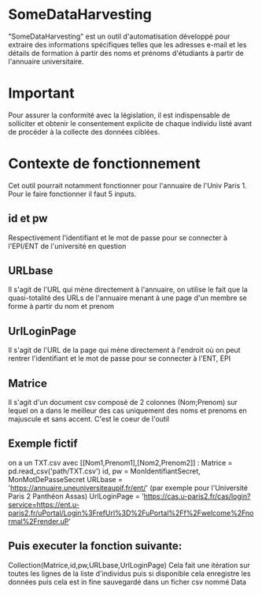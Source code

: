 # SomeDataHarvesting
"SomeDataHarvesting" est un outil d'automatisation développé pour extraire des informations spécifiques telles que les adresses e-mail et les détails de formation à partir des noms et prénoms d'étudiants à partir de l'annuaire universitaire.
# Important 
Pour assurer la conformité avec la législation, il est indispensable de solliciter et obtenir le consentement explicite de chaque individu listé avant de procéder à la collecte des données ciblées.
# Contexte de fonctionnement
Cet outil pourrait notamment fonctionner pour l'annuaire de l'Univ Paris 1. Pour le faire fonctionner il faut 5 inputs.
## id et pw
Respectivement l'identifiant et le mot de passe pour se connecter à l'EPI/ENT de l'université en question
## URLbase
Il s'agit de l'URL qui mène directement à l'annuaire, on utilise le fait que la quasi-totalité des URLs de l'annuaire menant à une page d'un membre se forme à partir du nom et prenom
## UrlLoginPage
Il s'agit de l'URL de la page qui mène directement à l'endroit où on peut rentrer l'identifiant et le mot de passe pour se connecter à l'ENT, EPI
## Matrice
Il s'agit d'un document csv composé de 2 colonnes (Nom;Prenom) sur lequel on a dans le meilleur des cas uniquement des noms et prenoms en majuscule et sans accent.
C'est le coeur de l'outil
## Exemple fictif 
on a un TXT.csv avec [[Nom1,Prenom1],[Nom2,Prenom2]] : Matrice = pd.read_csv('path/TXT.csv')
id, pw = MonIdentifiantSecret, MonMotDePasseSecret
URLbase = 'https://annuaire.uneuniversiteaupif.fr/ent/'
(par exemple pour l'Université Paris 2 Panthéon Assas) UrlLoginPage = 'https://cas.u-paris2.fr/cas/login?service=https://ent.u-paris2.fr/uPortal/Login%3FrefUrl%3D%2FuPortal%2Ff%2Fwelcome%2Fnormal%2Frender.uP'
## Puis executer la fonction suivante:
Collection(Matrice,id,pw,URLbase,UrlLoginPage)
Cela fait une itération sur toutes les lignes de la liste d'individus puis si disponible cela enregistre les données puis cela est in fine sauvegardé dans un ficher csv nommé Data
